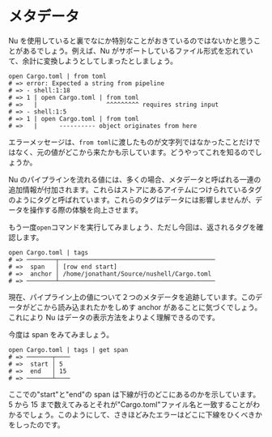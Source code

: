 # メタデータ

Nu を使用していると裏でなにか特別なことがおきているのではないかと思うことがあるでしょう。例えば、Nu がサポートしているファイル形式を忘れていて、余計に変換しようとしてしまったとしましょう。

```nu
open Cargo.toml | from toml
# => error: Expected a string from pipeline
# => - shell:1:18
# => 1 | open Cargo.toml | from toml
# =>   |                   ^^^^^^^^^ requires string input
# => - shell:1:5
# => 1 | open Cargo.toml | from toml
# =>   |      ---------- object originates from here
```

エラーメッセージは、`from toml`に渡したものが文字列ではなかったことだけではなく、元の値がどこから来たかも示しています。どうやってこれを知るのでしょうか。

Nu のパイプラインを流れる値には、多くの場合、メタデータと呼ばれる一連の追加情報が付加されます。これらはストアにあるアイテムにつけられているタグのようにタグと呼ばれています。これらのタグはデータには影響しませんが、データを操作する際の体験を向上させます。

もう一度`open`コマンドを実行してみましょう、ただし今回は、返されるタグを確認します。

```nu
open Cargo.toml | tags
# => ────────┬───────────────────────────────────────────
# =>  span   │ [row end start]
# =>  anchor │ /home/jonathant/Source/nushell/Cargo.toml
# => ────────┴───────────────────────────────────────────
```

現在、パイプライン上の値について２つのメタデータを追跡しています。このデータがどこから読み込まれたかをしめす anchor があることに気づくでしょう。これにより Nu はデータの表示方法をよりよく理解できるのです。

今度は span をみてみましょう。

```nu
open Cargo.toml | tags | get span
# => ───────┬────
# =>  start │ 5
# =>  end   │ 15
# => ───────┴────
```

ここでの"start"と"end"の span は下線が行のどこにあるのかを示しています。5 から 15 まで数えてみるとそれが"Cargo.toml"ファイル名と一致することがわかるでしょう。このようにして、さきほどみたエラーはどこに下線をひくべきかをしったのです。

